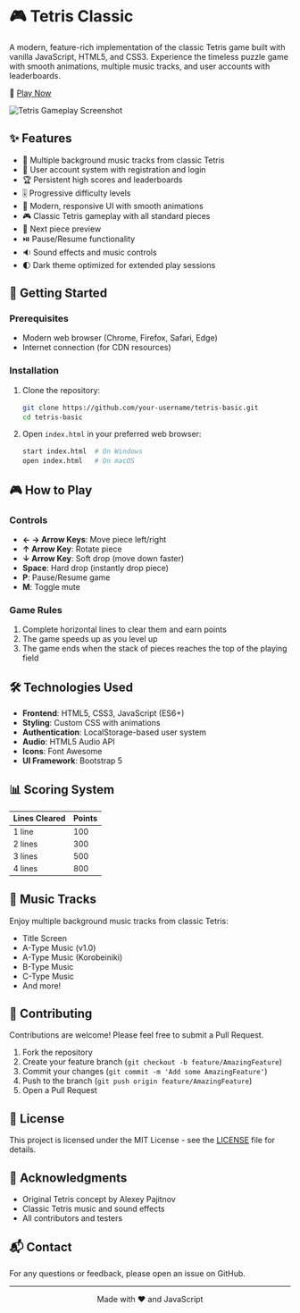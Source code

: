 # 🎮 Tetris Classic

A modern, feature-rich implementation of the classic Tetris game built with vanilla JavaScript, HTML5, and CSS3. Experience the timeless puzzle game with smooth animations, multiple music tracks, and user accounts with leaderboards.

🔗 [Play Now](https://tetris-classic.netlify.app/)

![Tetris Gameplay Screenshot](<img width="1919" height="892" alt="image" src="https://github.com/SeanDylan1982/Tetris/blob/main/img/screenshot.png" />
)

## ✨ Features

- 🎵 Multiple background music tracks from classic Tetris
- 👤 User account system with registration and login
- 🏆 Persistent high scores and leaderboards
- 🎚️ Progressive difficulty levels
- 🎨 Modern, responsive UI with smooth animations
- 🎮 Classic Tetris gameplay with all standard pieces
- 🎯 Next piece preview
- ⏯️ Pause/Resume functionality
- 🔉 Sound effects and music controls
- 🌓 Dark theme optimized for extended play sessions

## 🚀 Getting Started

### Prerequisites
- Modern web browser (Chrome, Firefox, Safari, Edge)
- Internet connection (for CDN resources)

### Installation
1. Clone the repository:
   ```bash
   git clone https://github.com/your-username/tetris-basic.git
   cd tetris-basic
   ```

2. Open `index.html` in your preferred web browser:
   ```bash
   start index.html  # On Windows
   open index.html   # On macOS
   ```

## 🎮 How to Play

### Controls
- **← → Arrow Keys**: Move piece left/right
- **↑ Arrow Key**: Rotate piece
- **↓ Arrow Key**: Soft drop (move down faster)
- **Space**: Hard drop (instantly drop piece)
- **P**: Pause/Resume game
- **M**: Toggle mute

### Game Rules
1. Complete horizontal lines to clear them and earn points
2. The game speeds up as you level up
3. The game ends when the stack of pieces reaches the top of the playing field

## 🛠️ Technologies Used

- **Frontend**: HTML5, CSS3, JavaScript (ES6+)
- **Styling**: Custom CSS with animations
- **Authentication**: LocalStorage-based user system
- **Audio**: HTML5 Audio API
- **Icons**: Font Awesome
- **UI Framework**: Bootstrap 5

## 📊 Scoring System

| Lines Cleared | Points  |
|--------------|---------|
| 1 line       | 100     |
| 2 lines      | 300     |
| 3 lines      | 500     |
| 4 lines      | 800     |

## 🎵 Music Tracks

Enjoy multiple background music tracks from classic Tetris:
- Title Screen
- A-Type Music (v1.0)
- A-Type Music (Korobeiniki)
- B-Type Music
- C-Type Music
- And more!

## 🤝 Contributing

Contributions are welcome! Please feel free to submit a Pull Request.

1. Fork the repository
2. Create your feature branch (`git checkout -b feature/AmazingFeature`)
3. Commit your changes (`git commit -m 'Add some AmazingFeature'`)
4. Push to the branch (`git push origin feature/AmazingFeature`)
5. Open a Pull Request

## 📝 License

This project is licensed under the MIT License - see the [LICENSE](LICENSE) file for details.

## 🙏 Acknowledgments

- Original Tetris concept by Alexey Pajitnov
- Classic Tetris music and sound effects
- All contributors and testers

## 📬 Contact

For any questions or feedback, please open an issue on GitHub.

---

<div align="center">
  Made with ❤️ and JavaScript
</div>
